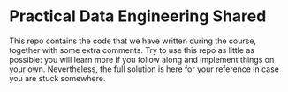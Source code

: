 # Practical Data Engineering Shared

This repo contains the code that we have written during the course, together with some extra comments. Try to use this repo as little as possible: you will learn more if you follow along and implement things on your own. Nevertheless, the full solution is here for your reference in case you are stuck somewhere.

